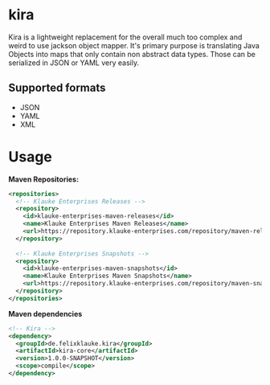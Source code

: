# kira

Kira is a lightweight replacement for the overall much too complex and weird to use jackson object mapper.
It's primary purpose is translating Java Objects into maps that only contain non abstract data types. Those can be serialized in JSON or YAML very easily. 

## Supported formats
- JSON
- YAML
- XML

# Usage

**Maven Repositories:**
```xml
<repositories>
  <!-- Klauke Enterprises Releases -->
  <repository>
    <id>klauke-enterprises-maven-releases</id>
    <name>Klauke Enterprises Maven Releases</name>
    <url>https://repository.klauke-enterprises.com/repository/maven-releases/</url>
  </repository>
	
  <!-- Klauke Enterprises Snapshots -->
  <repository>
    <id>klauke-enterprises-maven-snapshots</id>
    <name>Klauke Enterprises Maven Snapshots</name>
    <url>https://repository.klauke-enterprises.com/repository/maven-snapshots/</url>
  </repository>
</repositories>
```

**Maven dependencies**
```xml
<!-- Kira -->
<dependency>
  <groupId>de.felixklauke.kira</groupId>
  <artifactId>kira-core</artifactId>
  <version>1.0.0-SNAPSHOT</version>
  <scope>compile</scope>
</dependency>
```
